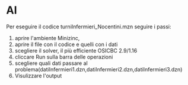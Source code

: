 # AI

Per eseguire il codice turniInfermieri_Nocentini.mzn seguire i passi:
1) aprire l'ambiente Minizinc, 
2) aprire il file con il codice e quelli con i dati 
3) scegliere il solver, il più efficiente OSICBC 2.9/1.16
4) cliccare Run sulla barra delle operazioni 
5) scegliere quali dati passare al problema(datiInfermieri1.dzn,datiInfermieri2.dzn,datiInfermieri3.dzn)
6) Visulizzare l'output
